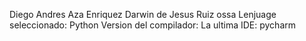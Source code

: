 Diego Andres Aza Enriquez
Darwin de Jesus Ruiz ossa
Lenjuage seleccionado: Python
Version del compilador: La ultima
IDE: pycharm
